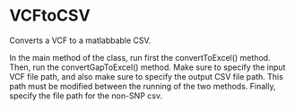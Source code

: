 # VCFtoCSV
Converts a VCF to a matlabbable CSV.

In the main method of the class, run first the convertToExcel() method. Then, run the convertGapToExcel() method. Make sure to specify the input VCF file path, and also make sure to specify the output CSV file path. This path must be modified between the running of the two methods. Finally, specify the file path for the non-SNP csv.
